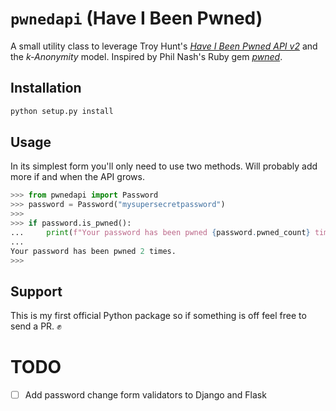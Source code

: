 # `pwnedapi` (Have I Been Pwned)

A small utility class to leverage Troy Hunt's [_Have I Been Pwned API v2_](https://haveibeenpwned.com/API/v2#SearchingPwnedPasswordsByRange) and the _k-Anonymity_ model. Inspired by Phil Nash's Ruby gem [_pwned_](https://philnash.github.io/pwned/).

## Installation

```bash
python setup.py install
```

## Usage

In its simplest form you'll only need to use two methods. Will probably add more if and when the API grows.

```python
>>> from pwnedapi import Password
>>> password = Password("mysupersecretpassword")
>>>
>>> if password.is_pwned():
...     print(f"Your password has been pwned {password.pwned_count} times.")
...
Your password has been pwned 2 times.
>>>
```

## Support

This is my first official Python package so if something is off feel free to send a PR. :fist:

# TODO

- [ ] Add password change form validators to Django and Flask